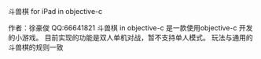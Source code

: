 斗兽棋 for iPad in objective-c

作者：徐豪俊 QQ:66641821
斗兽棋 in objective-c 是一款使用objective-c 开发的小游戏。
目前实现的功能是双人单机对战，暂不支持单人模式。
玩法与通用的斗兽棋的规则一致
